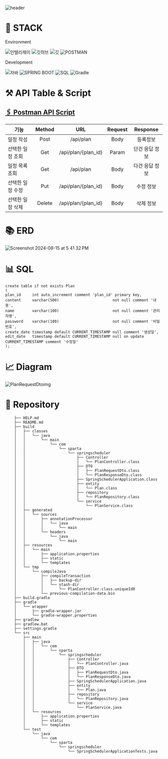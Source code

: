 ![header](https://capsule-render.vercel.app/api?type=waving&height=300&color=gradient&text=Spring%20Scheuler)

# 🚀 STACK

Environment

![인텔리제이](   https://img.shields.io/badge/IntelliJ_IDEA-000000.svg?style=for-the-badge&logo=intellij-idea&logoColor=white)
![깃허브](https://img.shields.io/badge/GitHub-100000?style=for-the-badge&logo=github&logoColor=white)
![깃](https://img.shields.io/badge/GIT-E44C30?style=for-the-badge&logo=git&logoColor=white)
![POSTMAN](https://img.shields.io/badge/postman-FF6C37?style=for-the-badge&logo=postman&logoColor=white)

Development

![자바](https://img.shields.io/badge/Java-ED8B00?style=for-the-badge&logo=openjdk&logoColor=white)
![SPRING BOOT](https://img.shields.io/badge/springboot-6DB33F?style=for-the-badge&logo=springboot&logoColor=white)
![SQL](https://img.shields.io/badge/mysql-4479A1?style=for-the-badge&logo=mysql&logoColor=white)
![Gradle](https://img.shields.io/badge/gradle-02303A?style=for-the-badge&logo=gradle&logoColor=white)

# ⚒️ API Table & Script
## [🖇️ Postman API Script](https://documenter.getpostman.com/view/37620136/2sA3s7hobk)

| 기능          | Method | URL                    | Request| Response|
| ----         |:----:  |:----:                  |:----:|:----:|
| 일정 작성      | Post  |/api/plan            |Body  | 등록정보
| 선택한 일정 조회 | Get   |/api/plan/{plan_id}  |Param |단건 응답 정보
| 일정 목록 조회  | Get   |/api/plan            |Body   |다건 응답 정보
| 선택한 일정 수정 | Put   |/api/plan/{plan_id}  |Body  |수정 정보
| 선택한 일정 삭제 | Delete|/api/plan/{plan_id}  |Body  |삭제 정보 

# 📚 ERD 
![Screenshot 2024-08-15 at 5 41 32 PM](https://github.com/user-attachments/assets/5d92f8d7-9c96-4c36-b1ad-64389e14fbd8)

# 📊 SQL 

    create table if not exists Plan
    (
    plan_id     int auto_increment comment 'plan_id' primary key,
    content     varchar(500)                        not null comment '내용',
    name        varchar(100)                        not null comment '관리자명',
    password    varchar(100)                        not null comment '비밀번호',
    create_date timestamp default CURRENT_TIMESTAMP null comment '생성일',
    edit_date   timestamp default CURRENT_TIMESTAMP null on update CURRENT_TIMESTAMP comment '수정일'
    );



# 📈 Diagram
![PlanRequestDtoimg](https://github.com/user-attachments/assets/b9896387-60c8-493b-bf60-e7bcbd7edef2)

# 🌲 Repository 
        
        ├── HELP.md
        ├── README.md
        ├── build
        │   ├── classes
        │   │   └── java
        │   │       └── main
        │   │           └── com
        │   │               └── sparta
        │   │                   └── springscheduler
        │   │                       ├── Controller
        │   │                       │   └── PlanController.class
        │   │                       ├── DTO
        │   │                       │   ├── PlanRequestDto.class
        │   │                       │   └── PlanResponseDto.class
        │   │                       ├── SpringSchedulerApplication.class
        │   │                       ├── entity
        │   │                       │   └── Plan.class
        │   │                       ├── repository
        │   │                       │   └── PlanRepository.class
        │   │                       └── service
        │   │                           └── PlanService.class
        │   ├── generated
        │   │   └── sources
        │   │       ├── annotationProcessor
        │   │       │   └── java
        │   │       │       └── main
        │   │       └── headers
        │   │           └── java
        │   │               └── main
        │   ├── resources
        │   │   └── main
        │   │       ├── application.properties
        │   │       ├── static
        │   │       └── templates
        │   └── tmp
        │       └── compileJava
        │           ├── compileTransaction
        │           │   ├── backup-dir
        │           │   └── stash-dir
        │           │       └── PlanController.class.uniqueId0
        │           └── previous-compilation-data.bin
        ├── build.gradle
        ├── gradle
        │   └── wrapper
        │       ├── gradle-wrapper.jar
        │       └── gradle-wrapper.properties
        ├── gradlew
        ├── gradlew.bat
        ├── settings.gradle
        └── src
            ├── main
            │   ├── java
            │   │   └── com
            │   │       └── sparta
            │   │           └── springscheduler
            │   │               ├── Controller
            │   │               │   └── PlanController.java
            │   │               ├── DTO
            │   │               │   ├── PlanRequestDto.java
            │   │               │   └── PlanResponseDto.java
            │   │               ├── SpringSchedulerApplication.java
            │   │               ├── entity
            │   │               │   └── Plan.java
            │   │               ├── repository
            │   │               │   └── PlanRepository.java
            │   │               └── service
            │   │                   └── PlanService.java
            │   └── resources
            │       ├── application.properties
            │       ├── static
            │       └── templates
            └── test
                └── java
                    └── com
                        └── sparta
                            └── springscheduler
                                └── SpringSchedulerApplicationTests.java




